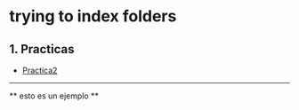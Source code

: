 # trying to index folders

## 1. Practicas

* [Practica2](./practica2)
---------------------------------
** esto es un ejemplo **
